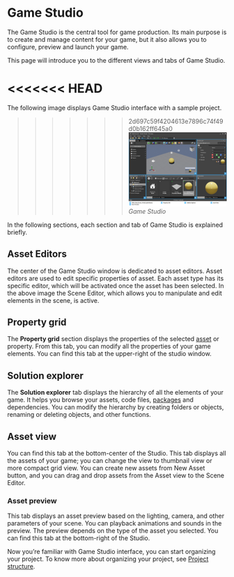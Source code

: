 # Game Studio

The Game Studio is the central tool for game production. Its main purpose is to create and manage content for your game, but it also allows you to configure, preview and launch your game.

This page will introduce you to the different views and tabs of Game Studio. 

<<<<<<< HEAD
=======
The following image displays Game Studio interface with a sample project. 
>>>>>>> 2d697c59f4204613e7896c74f49d0b162ff645a0
![main interface](media/game-studio-main-interface.png)
_Game Studio_

In the following sections, each section and tab of Game Studio is explained briefly.

## Asset Editors 

The center of the Game Studio window is dedicated to asset editors. Asset editors are used to edit specific properties of asset. Each asset type has its specific editor, which will be activated once the asset has been selected. In the above image the Scene Editor, which allows you to manipulate and edit elements in the scene, is active.

## Property grid

The **Property grid** section displays the properties of the selected [asset](xref:asset) or property. From this tab, you can modify all the properties of your game elements. You can find this tab at the upper-right of the studio window.

## Solution explorer

The **Solution explorer** tab displays the hierarchy of all the elements of your game. It helps you browse your assets, code files, [packages](xref:package) and dependencies. You can modify the hierarchy by creating folders or objects, renaming or deleting objects, and other functions.

## Asset view

You can find this tab at the bottom-center of the Studio. This tab displays all the assets of your game; you can change the view to thumbnail view or more compact grid view. You can create new assets from New Asset button, and you can drag and drop assets from the Asset view to the Scene Editor. 

### Asset preview

This tab displays an asset preview based on the lighting, camera, and other parameters of your scene. You can playback animations and sounds in the preview. The preview depends on the type of the asset you selected. You can find this tab at the bottom-right of the Studio.

Now you’re familiar with Game Studio interface, you can start organizing your project. To know more about organizing your project, see [Project structure](game-project-structure.md).

